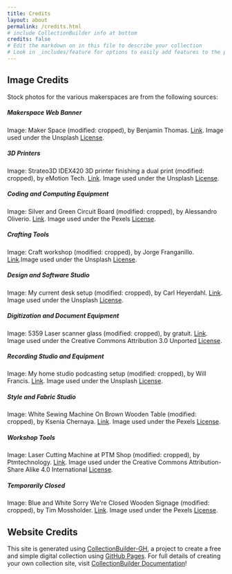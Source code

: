 ```yaml
---
title: Credits
layout: about
permalink: /credits.html
# include CollectionBuilder info at bottom
credits: false
# Edit the markdown on in this file to describe your collection
# Look in _includes/feature for options to easily add features to the page
---
```

## Image Credits

Stock photos for the various makerspaces are from the following sources:

##### Makerspace Web Banner
Image: Maker Space (modified: cropped), by Benjamin Thomas. [Link](https://unsplash.com/photos/qDEvPXs9PwY). Image used under the Unsplash [License](https://unsplash.com/license).

##### 3D Printers 
Image: Strateo3D IDEX420 3D printer finishing a dual print (modified: cropped), by eMotion Tech. [Link](https://unsplash.com/photos/HPEOsBTn8Ps). Image used under the Unsplash [License](https://unsplash.com/license).

##### Coding and Computing Equipment
Image: Silver and Green Circuit Board (modified: cropped), by Alessandro Oliverio. [Link](https://www.pexels.com/photo/silver-and-green-circuit-board-1472443/). Image used under the Pexels [License](https://www.pexels.com/license/).

##### Crafting Tools
Image: Craft workshop (modified: cropped), by Jorge Franganillo. [Link](https://unsplash.com/photos/E0-pt-C9UwY).Image used under the Unsplash [License](https://unsplash.com/license).

##### Design and Software Studio 
Image: My current desk setup (modified: cropped), by Carl Heyerdahl. [Link](https://unsplash.com/photos/KE0nC8-58MQ). Image used under the Unsplash [License](https://unsplash.com/license).

##### Digitization and Document Equipment 
Image: 5359 Laser scanner glass (modified: cropped), by gratuit. [Link](http://www.freeimageslive.co.uk/free_stock_image/laser-scanner-glass-jpg). Image used under the Creative Commons Attribution 3.0 Unported [License](https://creativecommons.org/licenses/by/3.0/).

##### Recording Studio and Equipment 
Image: My home studio podcasting setup (modified: cropped), by Will Francis. [Link](https://unsplash.com/photos/ZDNyhmgkZlQ). Image used under the Unsplash [License](https://unsplash.com/license).

##### Style and Fabric Studio 
Image: White Sewing Machine On Brown Wooden Table (modified: cropped), by Ksenia Chernaya. [Link](https://www.pexels.com/photo/white-sewing-machine-on-brown-wooden-table-3951674/). Image used under the Pexels [License](https://www.pexels.com/license/).

##### Workshop Tools 
Image: Laser Cutting Machine at PTM Shop (modified: cropped), by Ptmtechnology.  [Link]( https://commons.wikimedia.org/wiki/File:LASER_CUTTING_MACHINE_AT_PTM_SHOP.jpg). Image used under the Creative Commons Attribution-Share Alike 4.0 International [License](https://creativecommons.org/licenses/by-sa/4.0/deed.en).

##### Temporarily Closed 
Image: Blue and White Sorry We're Closed Wooden Signage (modified: cropped), by Tim Mossholder. [Link]( https://www.pexels.com/photo/blue-and-white-sorry-we-re-closed-wooden-signage-1171386/). Image used under the Pexels [License](https://www.pexels.com/license/).


## Website Credits

This site is generated using [CollectionBuilder-GH](https://collectionbuilding.github.io/gh/), a project to create a free and simple digital collection using [GitHub Pages](https://pages.github.com/). For full details of creating your own collection site, visit [CollectionBuilder Documentation](https://collectionbuilder.github.io/cb-docs/)!
